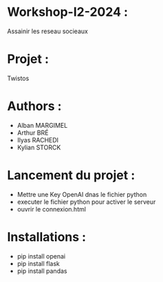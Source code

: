 # Workshop-I2-2024 : 
Assainir les reseau socieaux

# Projet :
Twistos

# Authors :
- Alban MARGIMEL
- Arthur BRÉ
- Ilyas RACHEDI
- Kylian STORCK

# Lancement du projet :
- Mettre une Key OpenAI dnas le fichier python
- executer le fichier python pour activer le serveur
- ouvrir le connexion.html

# Installations :
- pip install openai
- pip install flask
- pip install pandas
